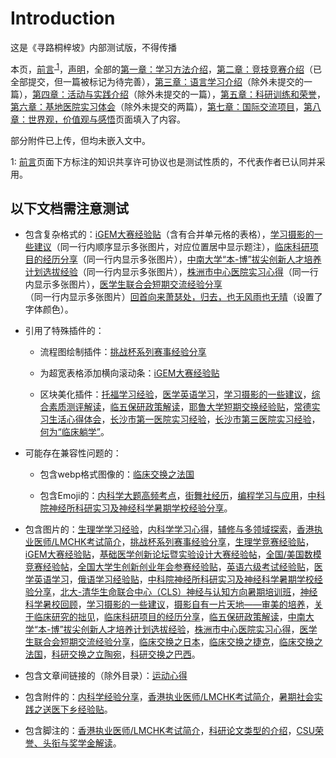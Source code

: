 # Introduction

这是《寻路桐梓坡》内部测试版，不得传播

本页，[前言](qian-yan.md)<sup>[ 1](#脚注1)</sup>，[声明](sheng-ming.md)，全部的[第一章：学习方法介绍](Ch1_xue-xi-fang-fa-jie-shao/readme.md)，[第二章：竞技竞赛介绍](Ch2_jing-ji-jing-sai-jie-shao/readme.md)（已全部提交，但一篇被标记为待完善），[第三章：语言学习介绍](Ch3_yu-yan-xue-xi-jie-shao/readme.md)（除外未提交的一篇），[第四章：活动与实践介绍](Ch4_huo-dong-yu-shi-jian-jie-shao/readme.md)（除外未提交的一篇），[第五章：科研训练和荣誉](Ch5_ke-yan-xun-lian-he-rong-yu/readme.md)，[第六章：基地医院实习体会](Ch6_ji-di-yi-yuan-shi-xi-ti-hui/readme.md)（除外未提交的两篇），[第七章：国际交流项目](Ch7_guo-ji-jiao-liu-xiang-mu/readme.md)，[第八章：世界观，价值观与感悟](Ch8_shi-jie-guan-jia-zhi-guan-yu-gan-wo/readme.md)页面填入了内容。

部分附件已上传，但均未嵌入文中。

<a name="脚注1">1</a>: [前言](qian-yan.md)页面下方标注的知识共享许可协议也是测试性质的，不代表作者已认同并采用。

## 以下文档需注意测试

+ 包含复杂格式的：[iGEM大赛经验贴](Ch2_jing-ji-jing-sai-jie-shao/4_iGEM-da-sai-jing-yan.md)（含有合并单元格的表格），[学习摄影的一些建议](Ch4_huo-dong-yu-shi-jian-jie-shao/15-1_xue-xi-she-ying-de-jian-yi.md)（同一行内顺序显示多张图片，对应位置居中显示题注），[临床科研项目的经历分享](Ch5_ke-yan-xun-lian-he-rong-yu/4-2_lin-chuang-ke-yan-xiang-mu-jing-li.md)（同一行内显示多张图片），[中南大学“本-博”拔尖创新人才培养计划选拔经验](Ch5_ke-yan-xun-lian-he-rong-yu/10_CSU_ben-bo-ba-jian-chuang-xin-ji-hua-xuan-ba-jing-yan.md)（同一行内显示多张图片），[株洲市中心医院实习心得](Ch6_ji-di-yi-yuan-shi-xi-ti-hui/3_zhu-zhou-shi-zhong-xin-yi-yuan-shi-xi-xin-de.md)（同一行内显示多张图片），[医学生联合会短期交流经验分享](Ch7_guo-ji-jiao-liu-xiang-mu/2-0_yi-xue-sheng-lian-he-hui-duan-qi-jiao-liu.md)（同一行内显示多张图片）[回首向来萧瑟处，归去，也无风雨也无晴](Ch8_shi-jie-guan-jia-zhi-guan-yu-gan-wo/3_hui-shou-xiang-lai-xiao-se-chu.md)（设置了字体颜色）。

+ 引用了特殊插件的：

    + 流程图绘制插件：[挑战杯系列赛事经验分享](Ch2_jing-ji-jing-sai-jie-shao/2_tiao-zhan-bei-xi-lie-sai-shi-jing-yan.md)
        
    + 为超宽表格添加横向滚动条：[iGEM大赛经验贴](Ch2_jing-ji-jing-sai-jie-shao/4_iGEM-da-sai-jing-yan.md)
        
    + 区块美化插件：[托福学习经验](Ch3_yu-yan-xue-xi-jie-shao/1_tuo-fu-xue-xi-jing-yan.md)，[医学英语学习](Ch3_yu-yan-xue-xi-jie-shao/4_yi-xue-ying-yu-xue-xi.md)，[学习摄影的一些建议](Ch4_huo-dong-yu-shi-jian-jie-shao/16_xue-xi-she-ying-de-jian-yi.md)，[综合素质测评解读](Ch5_ke-yan-xun-lian-he-rong-yu/8_zong-he-su-zhi-ce-ping-jie-du.md)，[临五保研政策解读](Ch5_ke-yan-xun-lian-he-rong-yu/9_lin-wu-bao-yan-zheng-ce-jie-du.md)，[耶鲁大学短期交换经验贴](Ch7_guo-ji-jiao-liu-xiang-mu/1_ye-lu-da-xue-duan-qi-jiao-huan-jing-yan.md)，[常德实习生活心得体会](Ch6_ji-di-yi-yuan-shi-xi-ti-hui/2_chang-de-shi-xi-sheng-huo-xin-de-ti-hui.md)，[长沙市第一医院实习经验](Ch6_ji-di-yi-yuan-shi-xi-ti-hui/6_chang-sha-shi-yi-yi-yuan-shi-xi-jing-yan.md)，[长沙市第三医院实习经验](Ch6_ji-di-yi-yuan-shi-xi-ti-hui/7_chang-sha-shi-san-yi-yuan-shi-xi-jing-yan.md)，[何为“临床躺学”](Ch8_shi-jie-guan-jia-zhi-guan-yu-gan-wo/7_he-wei-lin-chuang-tang-xue.md)。

+ 可能存在兼容性问题的：

    + 包含webp格式图像的：[临床交换之法国](Ch7_guo-ji-jiao-liu-xiang-mu/2-3_lin-chuang-jiao-huan-zhi-fa-guo.md)

    + 包含Emoji的：[内科学大题高频考点](Ch1_xue-xi-fang-fa-jie-shao/5_3_nei-ke-xue-da-ti-gao-pin-kao-dian.md)，[街舞社经历](Ch4_huo-dong-yu-shi-jian-jie-shao/7_jie-wu-she-jing-li.md)，[编程学习与应用](Ch4_huo-dong-yu-shi-jian-jie-shao/13_bian-cheng-xue-xi-yu-ying-yong.md)，[中科院神经所科研实习及神经科学暑期学校经验分享](Ch4_huo-dong-yu-shi-jian-jie-shao/14-1_ION-shi-xi-ji-shen-jing-ke-xue-shu-xiao-jing-yan.md)。

+ 包含图片的：[生理学学习经验](Ch1_xue-xi-fang-fa-jie-shao/2_sheng-li-xue-xue-xi-jing-yan.md)，[内科学学习心得](Ch1_xue-xi-fang-fa-jie-shao/5-2_nei-ke-xue-xue-xi-xin-de.md)，[辅修与多领域探索](Ch1_xue-xi-fang-fa-jie-shao/11_fu-xiu-yv-duo-ling-yv-tan-suo.md)，[香港执业医师/LMCHK考试简介](Ch1_xue-xi-fang-fa-jie-shao/10_xiang-gang-zhi-ye-yi-shi-kao-shi-jian-jie.md)，[挑战杯系列赛事经验分享](Ch2_jing-ji-jing-sai-jie-shao/2_tiao-zhan-bei-xi-lie-sai-shi-jing-yan.md)，[生理学竞赛经验贴](Ch2_jing-ji-jing-sai-jie-shao/3_sheng-li-xue-jing-sai-jing-yan.md)，[iGEM大赛经验贴](Ch2_jing-ji-jing-sai-jie-shao/4_iGEM-da-sai-jing-yan.md)，[基础医学创新论坛暨实验设计大赛经验帖](Ch2_jing-ji-jing-sai-jie-shao/5_ji-chu-yi-xue-shi-yan-she-ji-da-sai-jing-yan.md)，[全国/美国数模竞赛经验帖](Ch2_jing-ji-jing-sai-jie-shao/7_shu-mo-jing-sai-jing-yan.md)，[全国大学生创新创业年会参赛经验贴](Ch2_jing-ji-jing-sai-jie-shao/9_chuang-xin-chuang-ye-nian-hui-can-sai-jing-yan.md)，[英语六级考试经验贴](Ch3_yu-yan-xue-xi-jie-shao/3_ying-yu-liu-ji-kao-shi-jing-yan.md)，[医学英语学习](Ch3_yu-yan-xue-xi-jie-shao/4_yi-xue-ying-yu-xue-xi.md)，[俄语学习经验贴](Ch3_yu-yan-xue-xi-jie-shao/5-4_e-yu-xue-xi-jing-yan.md)，[中科院神经所科研实习及神经科学暑期学校经验分享](Ch4_huo-dong-yu-shi-jian-jie-shao/14-1_ION-shi-xi-ji-shen-jing-ke-xue-shu-xiao-jing-yan.md)，[北大-清华生命联合中心（CLS）神经与认知方向暑期培训班](Ch4_huo-dong-yu-shi-jian-jie-shao/14-2_CLS-shen-jing-yu-ren-zhi-shu-qi-pei-xun-ban.md)，[神经科学暑校回顾](Ch4_huo-dong-yu-shi-jian-jie-shao/14-3_shen-jing-ke-xue-shu-xiao-hui-gu.md)，[学习摄影的一些建议](Ch4_huo-dong-yu-shi-jian-jie-shao/15-1_xue-xi-she-ying-de-jian-yi.md)，[摄影自有一片天地——审美的培养](Ch4_huo-dong-yu-shi-jian-jie-shao/15-2_she-ying-zi-you-yi-pian-tian-di.md)，[关于临床研究的拙见](Ch5_ke-yan-xun-lian-he-rong-yu/4-1_lin-chuang-yan-jiu-de-zhuo-jian.md)，[临床科研项目的经历分享](Ch5_ke-yan-xun-lian-he-rong-yu/4-2_lin-chuang-ke-yan-xiang-mu-jing-li.md)，[临五保研政策解读](Ch5_ke-yan-xun-lian-he-rong-yu/9_lin-wu-bao-yan-zheng-ce-jie-du.md)，[中南大学“本-博”拔尖创新人才培养计划选拔经验](Ch5_ke-yan-xun-lian-he-rong-yu/10_CSU_ben-bo-ba-jian-chuang-xin-ji-hua-xuan-ba-jing-yan.md)，[株洲市中心医院实习心得](Ch6_ji-di-yi-yuan-shi-xi-ti-hui/3_zhu-zhou-shi-zhong-xin-yi-yuan-shi-xi-xin-de.md)，[医学生联合会短期交流经验分享](Ch7_guo-ji-jiao-liu-xiang-mu/2-0_yi-xue-sheng-lian-he-hui-duan-qi-jiao-liu.md)，[临床交换之日本](Ch7_guo-ji-jiao-liu-xiang-mu/2-1_lin-chuang-jiao-huan-zhi-ri-ben.md)，[临床交换之捷克](Ch7_guo-ji-jiao-liu-xiang-mu/2-2_lin-chuang-jiao-huan-zhi-jie-ke.md)，[临床交换之法国](Ch7_guo-ji-jiao-liu-xiang-mu/2-3_lin-chuang-jiao-huan-zhi-fa-guo.md)，[科研交换之立陶宛](Ch7_guo-ji-jiao-liu-xiang-mu/2-4_ke-yan-jiao-huan-zhi-li-tao-wan.md)，[科研交换之巴西](Ch7_guo-ji-jiao-liu-xiang-mu/2-5_ke-yan-jiao-huan-zhi-ba-xi.md)。

+ 包含文章间链接的（除外目录）：[运动心得](Ch4_huo-dong-yu-shi-jian-jie-shao/12_yun-dong-xin-de.md)

+ 包含附件的：[内科学经验分享](Ch1_xue-xi-fang-fa-jie-shao/5-1_nei-ke-xue-jing-yan-fen-xiang.md)，[香港执业医师/LMCHK考试简介](Ch1_xue-xi-fang-fa-jie-shao/10_xiang-gang-zhi-ye-yi-shi-kao-shi-jian-jie.md)，[暑期社会实践之送医下乡经验贴](Ch4_huo-dong-yu-shi-jian-jie-shao/3_song-yi-xia-xiang-jing-yan.md)。

+ 包含脚注的：[香港执业医师/LMCHK考试简介](Ch1_xue-xi-fang-fa-jie-shao/10_xiang-gang-zhi-ye-yi-shi-kao-shi-jian-jie.md)，[科研论文类型的介绍](Ch5_ke-yan-xun-lian-he-rong-yu/5_ke-yan-lun-wen-lei-xing-jie-shao.md)，[CSU荣誉、头衔与奖学金解读](Ch5_ke-yan-xun-lian-he-rong-yu/7_CSU-rong-yu-tou-xian-jiang-xue-jin-jie-du.md)。